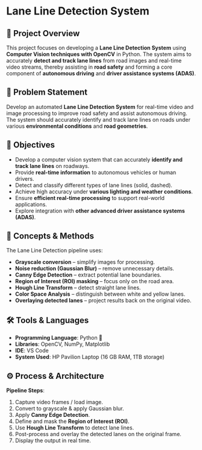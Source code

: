 # Lane Line Detection System 

## 📌 Project Overview  
This project focuses on developing a **Lane Line Detection System** using **Computer Vision techniques with OpenCV** in Python. The system aims to accurately **detect and track lane lines** from road images and real-time video streams, thereby assisting in **road safety** and forming a core component of **autonomous driving** and **driver assistance systems (ADAS)**.  

## 🎯 Problem Statement  
Develop an automated **Lane Line Detection System** for real-time video and image processing to improve road safety and assist autonomous driving.  
The system should accurately identify and track lane lines on roads under various **environmental conditions** and **road geometries**.

## 🥅 Objectives  
- Develop a computer vision system that can accurately **identify and track lane lines** on roadways.  
- Provide **real-time information** to autonomous vehicles or human drivers.  
- Detect and classify different types of lane lines (solid, dashed).  
- Achieve high accuracy under **various lighting and weather conditions**.  
- Ensure **efficient real-time processing** to support real-world applications.  
- Explore integration with **other advanced driver assistance systems (ADAS)**.  

## 🧠 Concepts & Methods  
The Lane Line Detection pipeline uses:  
- **Grayscale conversion** – simplify images for processing.  
- **Noise reduction (Gaussian Blur)** – remove unnecessary details.  
- **Canny Edge Detection** – extract potential lane boundaries.  
- **Region of Interest (ROI) masking** – focus only on the road area.  
- **Hough Line Transform** – detect straight lane lines.  
- **Color Space Analysis** – distinguish between white and yellow lanes.  
- **Overlaying detected lanes** – project results back on the original video.  

## 🛠️ Tools & Languages  
- **Programming Language**: Python 🐍  
- **Libraries**: OpenCV, NumPy, Matplotlib  
- **IDE**: VS Code  
- **System Used**: HP Pavilion Laptop (16 GB RAM, 1TB storage)  

## ⚙️ Process & Architecture  
**Pipeline Steps**:  
1. Capture video frames / load image.  
2. Convert to grayscale & apply Gaussian blur.  
3. Apply **Canny Edge Detection**.  
4. Define and mask the **Region of Interest (ROI)**.  
5. Use **Hough Line Transform** to detect lane lines.  
6. Post-process and overlay the detected lanes on the original frame.  
7. Display the output in real time.  
